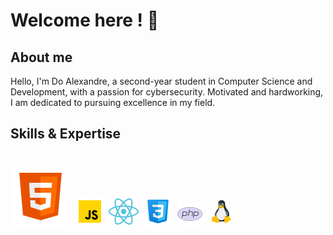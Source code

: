 # Welcome here ! 👋

## About me 

Hello, I'm Do Alexandre, a second-year student in Computer Science and Development, with a passion for cybersecurity. Motivated and hardworking, I am dedicated to pursuing excellence in my field.

## Skills & Expertise

# ![image](https://github.com/Purplezer/Purplezer/blob/main/icons8-html-5.svg) ![image](https://github.com/Purplezer/Purplezer/blob/main/icons8-javascript.gif) ![image](https://github.com/Purplezer/Purplezer/blob/main/icons8-react-a-javascript-library-for-building-user-interfaces-48%20(1).png) ![image](https://github.com/Purplezer/Purplezer/blob/main/icons8-css-48.png) ![image](https://github.com/Purplezer/Purplezer/blob/main/icons8-php-logo-40.png) ![image](https://github.com/Purplezer/Purplezer/blob/main/icons8-linux.gif)
